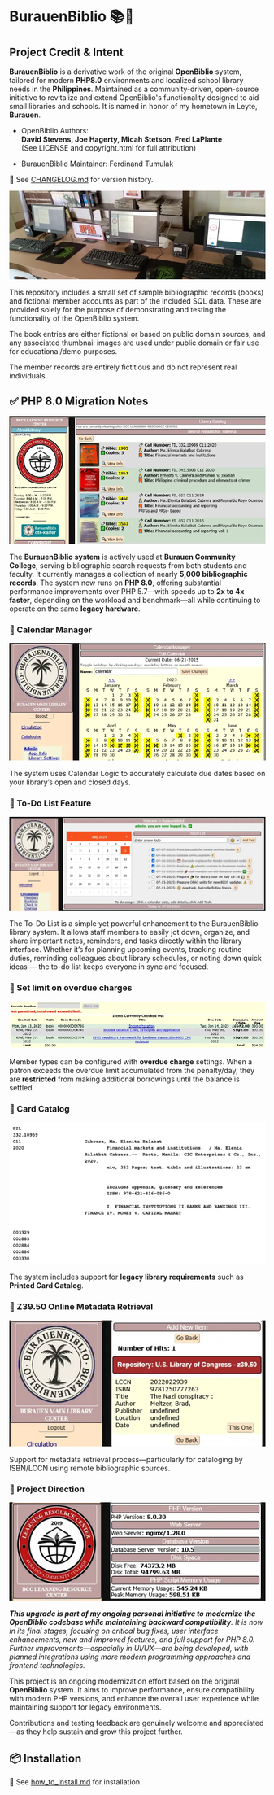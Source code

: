 # BurauenBiblio 📚🌴

## Project Credit & Intent

**BurauenBiblio** is a derivative work of the original **OpenBiblio** system, tailored for modern **PHP8.0** environments and localized school library needs in the **Philippines**.
Maintained as a community-driven, open-source initiative to revitalize and extend OpenBiblio's functionality designed to aid small libraries and schools.
It is named in honor of my hometown in Leyte, **Burauen**.

- OpenBiblio Authors:  
  **David Stevens, Joe Hagerty, Micah Stetson, Fred LaPlante**  
  (See LICENSE and copyright.html for full attribution)

- BurauenBiblio Maintainer: Ferdinand Tumulak 

📌 See [CHANGELOG.md](./CHANGELOG.md) for version history.

![Homepage](./readme_assets/opac_system2.webp "BurauenBiblio Homepage")

This repository includes a small set of sample bibliographic records (books) and fictional member accounts as part of the included SQL data.
These are provided solely for the purpose of demonstrating and testing the functionality of the OpenBiblio system.

The book entries are either fictional or based on public domain sources, and any associated thumbnail images are used under public domain or fair use for educational/demo purposes.

The member records are entirely fictitious and do not represent real individuals.

## ✅ PHP 8.0 Migration Notes

![Homepage](./readme_assets/actual_use_case_2.webp "BurauenBiblio Homepage")

The **BurauenBiblio system** is actively used at **Burauen Community College**, serving bibliographic search requests from both students and faculty. It currently manages a collection of nearly **5,000 bibliographic records**. The system now runs on **PHP 8.0**, offering substantial performance improvements over PHP 5.7—with speeds up to **2x to 4x faster**, depending on the workload and benchmark—all while continuing to operate on the same **legacy hardware**.

### 📌 Calendar Manager

![Homepage](./readme_assets/sample_calendar_image.webp "BurauenBiblio Homepage")

The system uses Calendar Logic to accurately calculate due dates based on your library’s open and closed days.

### 📝 To-Do List Feature 

![Homepage](./readme_assets/todo_list.webp "BurauenBiblio Homepage")

The To-Do List is a simple yet powerful enhancement to the BurauenBiblio library system. It allows staff members to easily jot down, organize, and share important notes, reminders, and tasks directly within the library interface. Whether it’s for planning upcoming events, tracking routine duties, reminding colleagues about library schedules, or noting down quick ideas — the to-do list keeps everyone in sync and focused.

### 📌 Set limit on overdue charges

![Homepage](./readme_assets/overdue_notice.webp "BurauenBiblio Homepage")

Member types can be configured with **overdue charge** settings. When a patron exceeds the overdue limit accumulated from the penalty/day, they are **restricted** from making additional borrowings until the balance is settled.

### 📌 Card Catalog

![Homepage](./images/card_catalog_demo_sample.webp "BurauenBiblio Homepage")

The system includes support for **legacy library requirements** such as **Printed Card Catalog**.

### 📌 Z39.50 Online Metadata Retrieval

![Homepage](./readme_assets/metadata_retrieval.webp "BurauenBiblio Homepage")

Support for metadata retrieval process—particularly for cataloging by ISBN/LCCN using remote bibliographic sources.

### 🙌 Project Direction

![Homepage](./readme_assets/actual_use_case.webp "BurauenBiblio Homepage")

***This upgrade is part of my ongoing personal initiative to modernize the OpenBiblio codebase while maintaining backward compatibility**. It is now in its final stages, focusing on critical bug fixes, user interface enhancements, new and improved features, and full support for PHP 8.0. Further improvements—especially in UI/UX—are being developed, with planned integrations using more modern programming approaches and frontend technologies.*

This project is an ongoing modernization effort based on the original **OpenBiblio** system. It aims to improve performance, ensure compatibility with modern PHP versions, and enhance the overall user experience while maintaining support for legacy environments.

Contributions and testing feedback are genuinely welcome and appreciated—as they help sustain and grow this project further.

## 📦 Installation

📌 See [how_to_install.md](./how_to_install.md) for installation.
